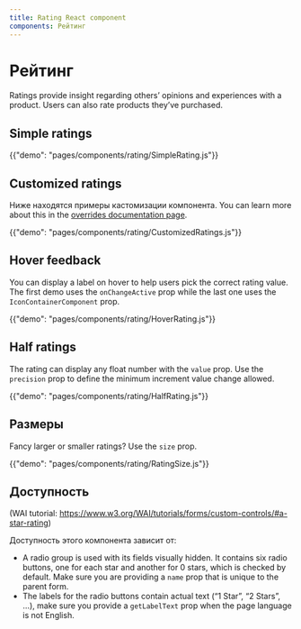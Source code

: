 ```yaml
---
title: Rating React component
components: Рейтинг
---
```


# Рейтинг

<p class="description">Ratings provide insight regarding others’ opinions and experiences with a product. Users can also rate products they’ve purchased.</p>

## Simple ratings

{{"demo": "pages/components/rating/SimpleRating.js"}}

## Customized ratings

Ниже находятся примеры кастомизации компонента. You can learn more about this in the [overrides documentation page](/customization/components/).

{{"demo": "pages/components/rating/CustomizedRatings.js"}}

## Hover feedback

You can display a label on hover to help users pick the correct rating value. The first demo uses the `onChangeActive` prop while the last one uses the `IconContainerComponent` prop.

{{"demo": "pages/components/rating/HoverRating.js"}}

## Half ratings

The rating can display any float number with the `value` prop. Use the `precision` prop to define the minimum increment value change allowed.

{{"demo": "pages/components/rating/HalfRating.js"}}

## Размеры

Fancy larger or smaller ratings? Use the `size` prop.

{{"demo": "pages/components/rating/RatingSize.js"}}

## Доступность

(WAI tutorial: https://www.w3.org/WAI/tutorials/forms/custom-controls/#a-star-rating)

Доступность этого компонента зависит от:

- A radio group is used with its fields visually hidden. It contains six radio buttons, one for each star and another for 0 stars, which is checked by default. Make sure you are providing a `name` prop that is unique to the parent form.
- The labels for the radio buttons contain actual text (“1 Star”, “2 Stars”, …), make sure you provide a `getLabelText` prop when the page language is not English.